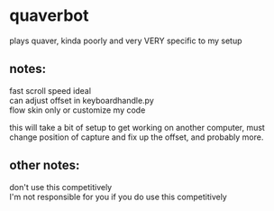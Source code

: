 # quaverbot
plays quaver, kinda poorly and very VERY specific to my setup

## notes:
fast scroll speed ideal  
can adjust offset in keyboardhandle.py  
flow skin only or customize my code  

this will take a bit of setup to get working on another computer, must change position of capture and fix up the offset, and probably more.

## other notes:
don't use this competitively  
I'm not responsible for you if you do use this competitively
